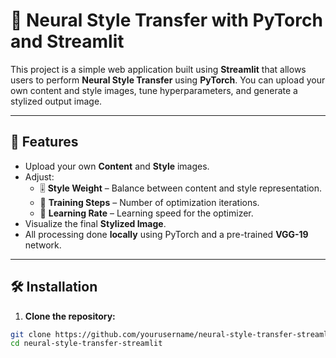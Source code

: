 # 🎨 Neural Style Transfer with PyTorch and Streamlit

This project is a simple web application built using **Streamlit** that allows users to perform **Neural Style Transfer** using **PyTorch**. You can upload your own content and style images, tune hyperparameters, and generate a stylized output image.

---

## 📌 Features

- Upload your own **Content** and **Style** images.
- Adjust:
  - 🎚️ **Style Weight** – Balance between content and style representation.
  - 🔁 **Training Steps** – Number of optimization iterations.
  - 🚀 **Learning Rate** – Learning speed for the optimizer.
- Visualize the final **Stylized Image**.
- All processing done **locally** using PyTorch and a pre-trained **VGG-19** network.

---

## 🛠️ Installation

1. **Clone the repository:**

```bash
git clone https://github.com/yourusername/neural-style-transfer-streamlit.git
cd neural-style-transfer-streamlit


